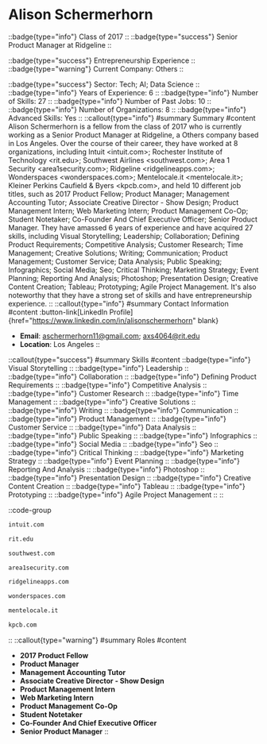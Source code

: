 # Alison Schermerhorn
::badge{type="info"}
Class of 2017
::
::badge{type="success"}
Senior Product Manager at Ridgeline
::

::badge{type="success"}
Entrepreneurship Experience
::
::badge{type="warning"}
Current Company: Others
::

::badge{type="success"}
Sector: Tech; AI; Data Science
::
::badge{type="info"}
Years of Experience: 6
::
::badge{type="info"}
Number of Skills: 27
::
::badge{type="info"}
Number of Past Jobs: 10
::
::badge{type="info"}
Number of Organizations: 8
::
::badge{type="info"}
Advanced Skills: Yes
::
::callout{type="info"}
#summary
Summary
#content
Alison Schermerhorn is a fellow from the class of 2017 who is currently working as a Senior Product Manager at Ridgeline, a Others company based in Los Angeles. Over the course of their career, they have worked at 8 organizations, including Intuit <intuit.com>; Rochester Institute of Technology <rit.edu>; Southwest Airlines <southwest.com>; Area 1 Security <area1security.com>; Ridgeline <ridgelineapps.com>; Wonderspaces <wonderspaces.com>; Mentelocale.it <mentelocale.it>; Kleiner Perkins Caufield & Byers <kpcb.com>, and held 10 different job titles, such as 2017 Product Fellow; Product Manager; Management Accounting Tutor; Associate Creative Director - Show Design; Product Management Intern; Web Marketing Intern; Product Management Co-Op; Student Notetaker; Co-Founder And Chief Executive Officer; Senior Product Manager. They have amassed 6 years of experience and have acquired 27 skills, including Visual Storytelling; Leadership; Collaboration; Defining Product Requirements; Competitive Analysis; Customer Research; Time Management; Creative Solutions; Writing; Communication; Product Management; Customer Service; Data Analysis; Public Speaking; Infographics; Social Media; Seo; Critical Thinking; Marketing Strategy; Event Planning; Reporting And Analysis; Photoshop; Presentation Design; Creative Content Creation; Tableau; Prototyping; Agile Project Management. It's also noteworthy that they have a strong set of skills and have entrepreneurship experience.
::
::callout{type="info"}
#summary
Contact Information
#content
:button-link[LinkedIn Profile]{href="https://www.linkedin.com/in/alisonschermerhorn" blank}
- **Email**: aschermerhorn11@gmail.com; axs4064@rit.edu
- **Location**: Los Angeles
::

::callout{type="success"}
#summary
Skills
#content
::badge{type="info"}
Visual Storytelling
::
::badge{type="info"}
Leadership
::
::badge{type="info"}
Collaboration
::
::badge{type="info"}
Defining Product Requirements
::
::badge{type="info"}
Competitive Analysis
::
::badge{type="info"}
Customer Research
::
::badge{type="info"}
Time Management
::
::badge{type="info"}
Creative Solutions
::
::badge{type="info"}
Writing
::
::badge{type="info"}
Communication
::
::badge{type="info"}
Product Management
::
::badge{type="info"}
Customer Service
::
::badge{type="info"}
Data Analysis
::
::badge{type="info"}
Public Speaking
::
::badge{type="info"}
Infographics
::
::badge{type="info"}
Social Media
::
::badge{type="info"}
Seo
::
::badge{type="info"}
Critical Thinking
::
::badge{type="info"}
Marketing Strategy
::
::badge{type="info"}
Event Planning
::
::badge{type="info"}
Reporting And Analysis
::
::badge{type="info"}
Photoshop
::
::badge{type="info"}
Presentation Design
::
::badge{type="info"}
Creative Content Creation
::
::badge{type="info"}
Tableau
::
::badge{type="info"}
Prototyping
::
::badge{type="info"}
Agile Project Management
::
::

::code-group
```bash [Intuit]
intuit.com
```
```bash [Rochester Institute of Technology]
rit.edu
```
```bash [Southwest Airlines]
southwest.com
```
```bash [Area 1 Security]
area1security.com
```
```bash [Ridgeline]
ridgelineapps.com
```
```bash [Wonderspaces]
wonderspaces.com
```
```bash [Mentelocale.it]
mentelocale.it
```
```bash [Kleiner Perkins Caufield & Byers]
kpcb.com
```
::
::callout{type="warning"}
#summary
Roles
#content
- **2017 Product Fellow**
- **Product Manager**
- **Management Accounting Tutor**
- **Associate Creative Director - Show Design**
- **Product Management Intern**
- **Web Marketing Intern**
- **Product Management Co-Op**
- **Student Notetaker**
- **Co-Founder And Chief Executive Officer**
- **Senior Product Manager**
::

